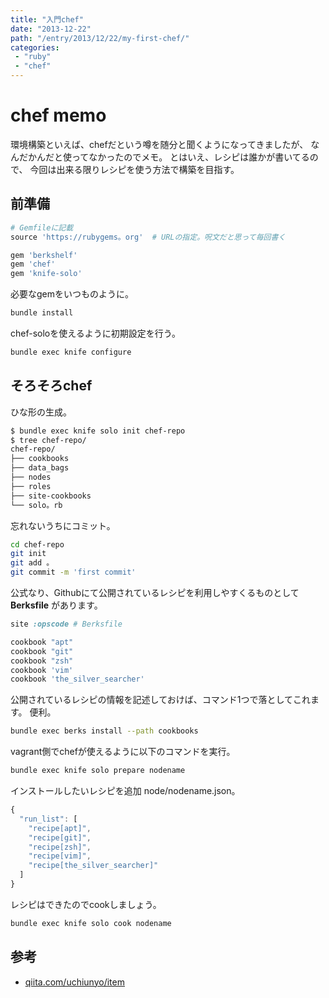 ```yaml
---
title: "入門chef"
date: "2013-12-22"
path: "/entry/2013/12/22/my-first-chef/"
categories:
 - "ruby"
 - "chef"
---
```

# chef memo

環境構築といえば、chefだという噂を随分と聞くようになってきましたが、
なんだかんだと使ってなかったのでメモ。
とはいえ、レシピは誰かが書いてるので、
今回は出来る限りレシピを使う方法で構築を目指す。

## 前準備

```ruby
# Gemfileに記載
source 'https://rubygems。org'  # URLの指定。呪文だと思って毎回書く

gem 'berkshelf'
gem 'chef'
gem 'knife-solo'
```

必要なgemをいつものように。

```sh
bundle install
```

chef-soloを使えるように初期設定を行う。

```sh
bundle exec knife configure
```

## そろそろchef

ひな形の生成。

```bash
$ bundle exec knife solo init chef-repo
$ tree chef-repo/
chef-repo/
├── cookbooks
├── data_bags
├── nodes
├── roles
├── site-cookbooks
└── solo。rb
```

忘れないうちにコミット。

```sh
cd chef-repo
git init
git add 。
git commit -m 'first commit'
```

公式なり、Githubにて公開されているレシピを利用しやすくるものとして **Berksfile** があります。

```ruby
site :opscode # Berksfile

cookbook "apt"
cookbook "git"
cookbook "zsh"
cookbook 'vim'
cookbook 'the_silver_searcher'
```

公開されているレシピの情報を記述しておけば、コマンド1つで落としてこれます。
便利。

```sh
bundle exec berks install --path cookbooks
```

vagrant側でchefが使えるように以下のコマンドを実行。

```sh
bundle exec knife solo prepare nodename
```

インストールしたいレシピを追加
node/nodename.json。

```js
{
  "run_list": [
    "recipe[apt]",
    "recipe[git]",
    "recipe[zsh]",
    "recipe[vim]",
    "recipe[the_silver_searcher]"
  ]
}
```

レシピはできたのでcookしましょう。

```sh
bundle exec knife solo cook nodename
```

## 参考

- [qiita.com/uchiunyo/item](http://qiita.com/uchiunyo/items/5aa243f7a39ae443e10d)
